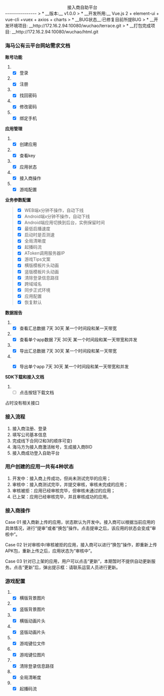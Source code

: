 <center>接入商自助平台</center>
----------------
<!-- > * __产品：__ 胡斯丝
>*  __测试:__ 许艳霞
> * __开发:__ 姚龙飞 ，吴超 -->
> * __版本:__  v1.0.0
> * __开发所用:__ Vue.js 2 + element-ui + vue-cli +vuex + axios + charts
> * __BUG状态__:已修复目前所提BUG
> * __开发环境项目: __http://172.16.2.94:10080/wuchao/terrace.git
> * __打包完成项目: __http://172.16.2.94:10080/wuchao/html.git

### 海马公有云平台网站需求文档
__账号功能__
1. - [x]  登录
2. - [x]  注册
3. - [x]  找回密码
4. - [x]  修改密码
5. - [x]  绑定手机

__应用管理__
1. - [x]  创建应用
2. - [x]  查看key
3. - [x]  应用状态
4. - [x]  接入商操作
5. - [x]  游戏配置

__业务参数配置__

 > - [x] WEB端x分钟不操作，自动下线
 > - [x] Android端x分钟不操作，自动下线
 > - [x] Android端应用切换到后台，实例保留时间
 > - [x] 最低启播速度
 > - [x] 启动时是否测速
 > - [x] 全局清晰度
 > - [x] 起播码流
 > - [x] AToken调用服务器IP
 > - [x] 游戏Tips文案
 > - [x] 横版模板片头动画
 > - [x] 竖版模板片头动画
 > - [x] 清除登录信息路径
 > - [x] 跨域域名
 > - [x] 同步正式环境
 > - [x] 应用配置
 > - [x] 恢复默认

 __数据报告__

 1. - [x]  查看汇总数据 7天 30天 某一个时间段和某一天带宽
 2. - [x]  查看单个app数据 7天 30天 某一个时间段和某一天带宽和并发
 3. - [x]  导出汇总数据 7天 30天 某一个时间段和某一天带宽
 4. - [x]  导出单个app 7天 30天 某一个时间段和某一天带宽和并发


 __SDK下载和接入文档__

 1. - [ ]  点击按钮下载文档

 占时没有相关接口

### 接入流程
1.	接入商注册、登录
2.	填写公司基本信息
3.	完成线下合同(2和3的顺序可变)
4.	海马方为接入商激活帐号，生成接入商BID
5.	接入商成功登入自助平台

### 用户创建的应用一共有4种状态
1. 开发中：接入商上传成功，但尚未测试完毕的应用；
2.	审核中：接入商测试完毕，并提交审核，审核未完成的应用；
3.	审核被拒：应用已经审核完毕，但审核未通过的应用；
4.	已上架：应用已经审核完毕，并且审核成功的应用。

### 接入商操作

Case 01 接入商新上传的应用，状态默认为开发中。接入商可以根据当前应用的具体情况，进行“提审”或者“换包”操作。点击提审之后，该应用的状态会变成“审核中”。

Case 02 针对审核中/审核被拒的应用，接入商可以进行“换包”操作，即重新上传APK包，重新上传之后，应用状态为“审核中”。

Case 03 针对已上架的应用，用户可以点击“更新”，本期暂时不提供自动更新服务。点击“更新”后，弹出提示框：请联系运营人员进行更新。

### 游戏配置
  1. - [x] 横版背景图片
  2. - [x] 竖版背景图片
  3. - [x] 横版动画片头
  4. - [x] 竖版动画片头
  5. - [x] 游戏键位文件
  6. - [x] 游戏键位图片
  7. - [x] 清除登录信息路径
  8. - [x] 全局清晰度
  9. - [x] 起播码流
